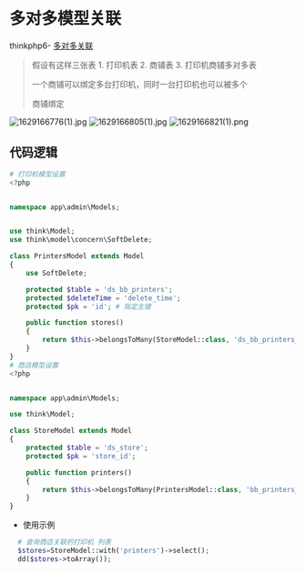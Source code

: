 #







# 多对多模型关联

thinkphp6- [多对多关联](https://www.kancloud.cn/manual/thinkphp6_0/1037603)

> 假设有这样三张表 1. 打印机表 2. 商铺表 3. 打印机商铺多对多表
>
> 一个商铺可以绑定多台打印机，同时一台打印机也可以被多个
>
> 商铺绑定

![1629166776(1).jpg](https://i.loli.net/2021/08/17/FgbD5zP7VRs1ZwE.png)
![1629166805(1).jpg](https://i.loli.net/2021/08/17/apgVUsBmJ9F4jTA.png)
![1629166821(1).png](https://i.loli.net/2021/08/17/oOLvc986PNet4BK.png)

## 代码逻辑

```php
# 打印机模型设置
<?php


namespace app\admin\Models;


use think\Model;
use think\model\concern\SoftDelete;

class PrintersModel extends Model
{
    use SoftDelete;

    protected $table = 'ds_bb_printers';
    protected $deleteTime = 'delete_time';
    protected $pk = 'id'; # 指定主键

    public function stores()
    {
        return $this->belongsToMany(StoreModel::class, 'ds_bb_printers_store', 'ds_bb_printers_id', 'store_id');
    }
}
# 商店模型设置
<?php


namespace app\admin\Models;

use think\Model;

class StoreModel extends Model
{
    protected $table = 'ds_store';
    protected $pk = 'store_id';

    public function printers()
    {
        return $this->belongsToMany(PrintersModel::class, 'bb_printers_store', 'ds_bb_printers_id', 'ds_store_id');
    }
}

```

- 使用示例

```php
  # 查询商店关联的打印机 列表
  $stores=StoreModel::with('printers')->select();
  dd($stores->toArray());
```

